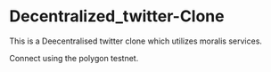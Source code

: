 # Decentralized_twitter-Clone

This is a Deecentralised twitter clone which utilizes moralis services.

Connect using the polygon testnet.
